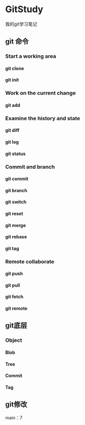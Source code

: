 # GitStudy

我的git学习笔记


## git 命令


### Start a working area

#### git clone 

#### git init 


### Work on the current change

#### git add


### Examine the history and state

#### git diff

#### git log

#### git status


### Commit and branch

#### git commit 

#### git branch

#### git switch

#### git reset

#### git merge

#### git rebase

#### git tag


### Remote collaborate

#### git push

#### git pull

#### git fetch

#### git remote




## git底层

### Object

#### Blob

#### Tree

#### Commit

#### Tag



## git修改

main：7
